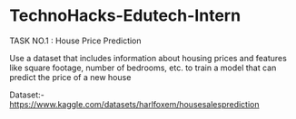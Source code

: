 # TechnoHacks-Edutech-Intern

TASK NO.1 : House Price Prediction

Use a dataset that includes information about housing prices and features like square footage, number of bedrooms, etc. to train a model that can predict the price of a new house

Dataset:- https://www.kaggle.com/datasets/harlfoxem/housesalesprediction
